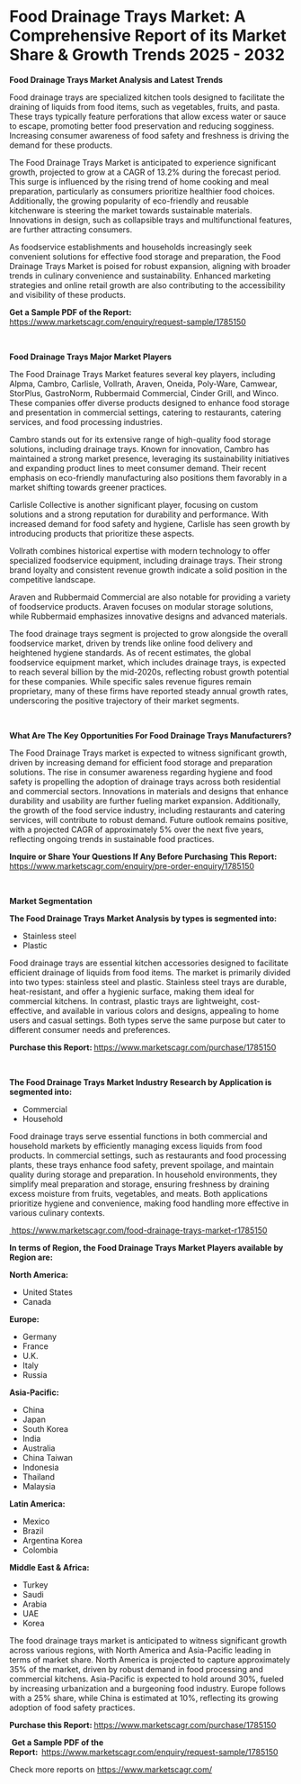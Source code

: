 <p><h1>Food Drainage Trays Market: A Comprehensive Report of its Market Share & Growth Trends 2025 - 2032</h1></p><p><strong>Food Drainage Trays Market Analysis and Latest Trends</strong></p>
<p><p>Food drainage trays are specialized kitchen tools designed to facilitate the draining of liquids from food items, such as vegetables, fruits, and pasta. These trays typically feature perforations that allow excess water or sauce to escape, promoting better food preservation and reducing sogginess. Increasing consumer awareness of food safety and freshness is driving the demand for these products.</p><p>The Food Drainage Trays Market is anticipated to experience significant growth, projected to grow at a CAGR of 13.2% during the forecast period. This surge is influenced by the rising trend of home cooking and meal preparation, particularly as consumers prioritize healthier food choices. Additionally, the growing popularity of eco-friendly and reusable kitchenware is steering the market towards sustainable materials. Innovations in design, such as collapsible trays and multifunctional features, are further attracting consumers. </p><p>As foodservice establishments and households increasingly seek convenient solutions for effective food storage and preparation, the Food Drainage Trays Market is poised for robust expansion, aligning with broader trends in culinary convenience and sustainability. Enhanced marketing strategies and online retail growth are also contributing to the accessibility and visibility of these products.</p></p>
<p><strong>Get a Sample PDF of the Report:&nbsp;</strong> <a href="https://www.marketscagr.com/enquiry/request-sample/1785150?utm_campaign=2304&utm_medium=2&utm_source=Github&utm_content=ia&utm_term=25032025&utm_id=food-drainage-trays">https://www.marketscagr.com/enquiry/request-sample/1785150</a></p>
<p>&nbsp;</p>
<p><strong>Food Drainage Trays Major Market Players</strong></p>
<p><p>The Food Drainage Trays Market features several key players, including Alpma, Cambro, Carlisle, Vollrath, Araven, Oneida, Poly-Ware, Camwear, StorPlus, GastroNorm, Rubbermaid Commercial, Cinder Grill, and Winco. These companies offer diverse products designed to enhance food storage and presentation in commercial settings, catering to restaurants, catering services, and food processing industries.</p><p>Cambro stands out for its extensive range of high-quality food storage solutions, including drainage trays. Known for innovation, Cambro has maintained a strong market presence, leveraging its sustainability initiatives and expanding product lines to meet consumer demand. Their recent emphasis on eco-friendly manufacturing also positions them favorably in a market shifting towards greener practices.</p><p>Carlisle Collective is another significant player, focusing on custom solutions and a strong reputation for durability and performance. With increased demand for food safety and hygiene, Carlisle has seen growth by introducing products that prioritize these aspects.</p><p>Vollrath combines historical expertise with modern technology to offer specialized foodservice equipment, including drainage trays. Their strong brand loyalty and consistent revenue growth indicate a solid position in the competitive landscape.</p><p>Araven and Rubbermaid Commercial are also notable for providing a variety of foodservice products. Araven focuses on modular storage solutions, while Rubbermaid emphasizes innovative designs and advanced materials.</p><p>The food drainage trays segment is projected to grow alongside the overall foodservice market, driven by trends like online food delivery and heightened hygiene standards. As of recent estimates, the global foodservice equipment market, which includes drainage trays, is expected to reach several billion by the mid-2020s, reflecting robust growth potential for these companies. While specific sales revenue figures remain proprietary, many of these firms have reported steady annual growth rates, underscoring the positive trajectory of their market segments.</p></p>
<p>&nbsp;</p>
<p><strong>What Are The Key Opportunities For Food Drainage Trays Manufacturers?</strong></p>
<p><p>The Food Drainage Trays market is expected to witness significant growth, driven by increasing demand for efficient food storage and preparation solutions. The rise in consumer awareness regarding hygiene and food safety is propelling the adoption of drainage trays across both residential and commercial sectors. Innovations in materials and designs that enhance durability and usability are further fueling market expansion. Additionally, the growth of the food service industry, including restaurants and catering services, will contribute to robust demand. Future outlook remains positive, with a projected CAGR of approximately 5% over the next five years, reflecting ongoing trends in sustainable food practices.</p></p>
<p><strong>Inquire or Share Your Questions If Any Before Purchasing This Report:</strong> <a href="https://www.marketscagr.com/enquiry/pre-order-enquiry/1785150?utm_campaign=2304&utm_medium=2&utm_source=Github&utm_content=ia&utm_term=25032025&utm_id=food-drainage-trays">https://www.marketscagr.com/enquiry/pre-order-enquiry/1785150</a></p>
<p>&nbsp;</p>
<p><strong>Market Segmentation</strong></p>
<p><strong>The Food Drainage Trays Market Analysis by types is segmented into:</strong></p>
<p><ul><li>Stainless steel</li><li>Plastic</li></ul></p>
<p><p>Food drainage trays are essential kitchen accessories designed to facilitate efficient drainage of liquids from food items. The market is primarily divided into two types: stainless steel and plastic. Stainless steel trays are durable, heat-resistant, and offer a hygienic surface, making them ideal for commercial kitchens. In contrast, plastic trays are lightweight, cost-effective, and available in various colors and designs, appealing to home users and casual settings. Both types serve the same purpose but cater to different consumer needs and preferences.</p></p>
<p><strong>Purchase this Report:&nbsp;</strong><a href="https://www.marketscagr.com/purchase/1785150?utm_campaign=2304&utm_medium=2&utm_source=Github&utm_content=ia&utm_term=25032025&utm_id=food-drainage-trays">https://www.marketscagr.com/purchase/1785150</a></p>
<p>&nbsp;</p>
<p><strong>The Food Drainage Trays Market Industry Research by Application is segmented into:</strong></p>
<p><ul><li>Commercial</li><li>Household</li></ul></p>
<p><p>Food drainage trays serve essential functions in both commercial and household markets by efficiently managing excess liquids from food products. In commercial settings, such as restaurants and food processing plants, these trays enhance food safety, prevent spoilage, and maintain quality during storage and preparation. In household environments, they simplify meal preparation and storage, ensuring freshness by draining excess moisture from fruits, vegetables, and meats. Both applications prioritize hygiene and convenience, making food handling more effective in various culinary contexts.</p></p>
<p><a href="https://www.marketscagr.com/food-drainage-trays-market-r1785150?utm_campaign=2304&utm_medium=2&utm_source=Github&utm_content=ia&utm_term=25032025&utm_id=food-drainage-trays">&nbsp;https://www.marketscagr.com/food-drainage-trays-market-r1785150</a></p>
<p><strong>In terms of Region, the Food Drainage Trays Market Players available by Region are:</strong></p>
<p>
    <p> <strong> North America: </strong>
        <ul>
            <li>United States</li>
            <li>Canada</li>
        </ul>
        </p> 
    <p> <strong> Europe: </strong>
        <ul>
            <li>Germany</li>
            <li>France</li>
            <li>U.K.</li>
            <li>Italy</li>
            <li>Russia</li>
        </ul>
        </p> 
    <p> <strong> Asia-Pacific: </strong>
        <ul>
            <li>China</li>
            <li>Japan</li>
            <li>South Korea</li>
            <li>India</li>
            <li>Australia</li>
            <li>China Taiwan</li>
            <li>Indonesia</li>
            <li>Thailand</li>
            <li>Malaysia</li>
        </ul>
        </p> 
    <p> <strong> Latin America: </strong>
        <ul>
            <li>Mexico</li>
            <li>Brazil</li>
            <li>Argentina Korea</li>
            <li>Colombia</li>
        </ul>
        </p> 
    <p> <strong> Middle East & Africa: </strong>
        <ul>
            <li>Turkey</li>
            <li>Saudi</li>
            <li>Arabia</li>
            <li>UAE</li>
            <li>Korea</li>
        </ul>
    </p>
    </p>
<p><p>The food drainage trays market is anticipated to witness significant growth across various regions, with North America and Asia-Pacific leading in terms of market share. North America is projected to capture approximately 35% of the market, driven by robust demand in food processing and commercial kitchens. Asia-Pacific is expected to hold around 30%, fueled by increasing urbanization and a burgeoning food industry. Europe follows with a 25% share, while China is estimated at 10%, reflecting its growing adoption of food safety practices.</p></p>
<p><strong>Purchase this Report: </strong><a href="https://www.marketscagr.com/purchase/1785150?utm_campaign=2304&utm_medium=2&utm_source=Github&utm_content=ia&utm_term=25032025&utm_id=food-drainage-trays">https://www.marketscagr.com/purchase/1785150</a></p>
<p>&nbsp;<strong>Get a Sample PDF of the Report:&nbsp;&nbsp;</strong><a href="https://www.marketscagr.com/enquiry/request-sample/1785150?utm_campaign=2304&utm_medium=2&utm_source=Github&utm_content=ia&utm_term=25032025&utm_id=food-drainage-trays">https://www.marketscagr.com/enquiry/request-sample/1785150</a></p>
<p><strong></strong></p>
<p>Check more reports on <a href="https://www.marketscagr.com/?utm_campaign=2304&utm_medium=2&utm_source=Github&utm_content=ia&utm_term=25032025&utm_id=food-drainage-trays">https://www.marketscagr.com/</a></p>